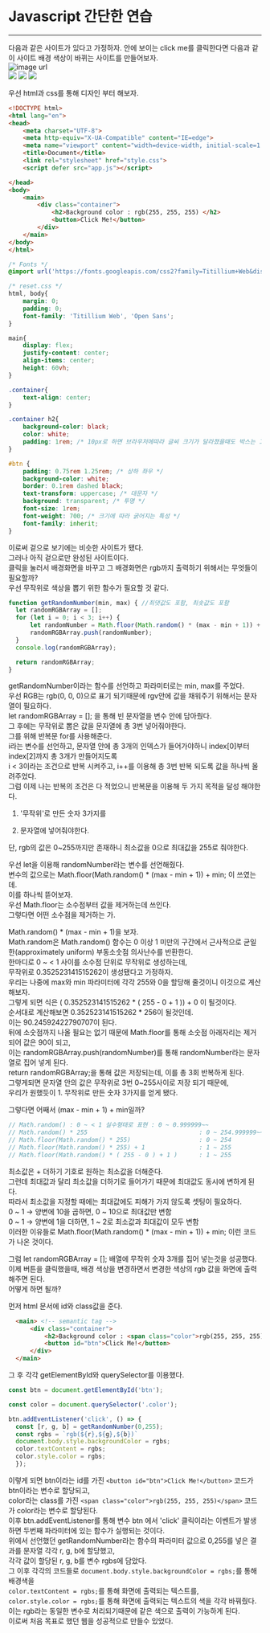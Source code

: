 # Javascript 간단한 연습  

---------------------------------------------------------------------------------------------------------------------------------------------------  
  다음과 같은 사이트가 있다고 가정하자. 안에 보이는 click me를 클릭한다면 다음과 같이 사이트 배경 색상이 바뀌는 사이트를 만들어보자.  
![image url](https://github.com/12OneTwo12/TIL/blob/main/Javascript/1111111111111111111111111111.png?raw=true)  
<img src="https://github.com/12OneTwo12/TIL/blob/main/Javascript/133333.png?raw=true" />
<img src="https://github.com/12OneTwo12/TIL/blob/main/Javascript/1444444.png?raw=true" />
<img src="https://github.com/12OneTwo12/TIL/blob/main/Javascript/155555.png?raw=true" />  
  
  우선 html과 css를 통해 디자인 부터 해보자.  
    
  ```html
  <!DOCTYPE html>
  <html lang="en">
  <head>
      <meta charset="UTF-8">
      <meta http-equiv="X-UA-Compatible" content="IE=edge">
      <meta name="viewport" content="width=device-width, initial-scale=1.0">
      <title>Document</title>
      <link rel="stylesheet" href="style.css">
      <script defer src="app.js"></script>

  </head>
  <body>
      <main>
          <div class="container">
              <h2>Background color : rgb(255, 255, 255) </h2>
              <button>Click Me!</button>
          </div>
      </main>
  </body>
  </html>
  ```  
    
  ```css
  /* Fonts */
  @import url('https://fonts.googleapis.com/css2?family=Titillium+Web&display=swap');

  /* reset.css */
  html, body{
      margin: 0;
      padding: 0;
      font-family: 'Titillium Web', 'Open Sans';
  }

  main{
      display: flex;
      justify-content: center;
      align-items: center;
      height: 60vh;
  }

  .container{
      text-align: center;
  }

  .container h2{
      background-color: black;
      color: white;
      padding: 1rem; /* 10px로 하면 브라우저에따라 글씨 크기가 달라졌을때도 박스는 고정 되버림 */
  }

  #btn {
      padding: 0.75rem 1.25rem; /* 상하 좌우 */
      background-color: white;
      border: 0.1rem dashed black;
      text-transform: uppercase; /* 대문자 */
      background: transparent; /* 투명 */
      font-size: 1rem;
      font-weight: 700; /* 크기에 따라 굵어지는 특성 */
      font-family: inherit;
  }
  ```  
    
  이로써 겉으로 보기에는 비슷한 사이트가 됐다.  
  그러나 아직 겉으로만 완성된 사이트이다.  
  클릭을 눌러서 배경화면을 바꾸고 그 배경화면은 rgb까지 출력하기 위해서는 무엇들이 필요할까?  
  우선 무작위로 색상을 뽑기 위한 함수가 필요할 것 같다.  
    
  ```javascript
  function getRandomNumber(min, max) { //최댓값도 포함, 최솟값도 포함
    let randomRGBArray = [];
    for (let i = 0; i < 3; i++) {
        let randomNumber = Math.floor(Math.random() * (max - min + 1)) + min;
        randomRGBArray.push(randomNumber);
    }
    console.log(randomRGBArray);
  
    return randomRGBArray; 
  }
  ```
  
  getRandomNumber이라는 함수를 선언하고 파라미터로는 min, max를 주었다.  
  우선 RGB는 rgb(0, 0, 0)으로 표기 되기때문에 rgv안에 값을 채워주기 위해서는 문자열이 필요하다.  
  let randomRGBArray = []; 을 통해 빈 문자열을 변수 안에 담아줬다.  
  그 후에는 무작위로 뽑은 값을 문자열에 총 3번 넣어줘야한다.  
  그를 위해 반복문 for를 사용해준다.  
  i라는 변수를 선언하고, 문자열 안에 총 3개의 인덱스가 들어가야하니 index[0]부터 index[2]까지 총 3개가 만들어지도록  
  i < 3이라는 조건으로 반복 시켜주고, i++를 이용해 총 3번 반복 되도록 값을 하나씩 올려주었다.  
  그럼 이제 나는 반복의 조건은 다 적었으니 반복문을 이용해 두 가지 목적을 달성 해야한다.  
    
  1. '무작위'로 만든 숫자 3가지를 

  2. 문자열에 넣어줘야한다. 

  단, rgb의 값은 0~255까지만 존재하니 최소값을 0으로 최대값을 255로 줘야한다.  
    
  우선 let을 이용해 randomNumber라는 변수를 선언해줬다.  
  변수의 값으로는 Math.floor(Math.random() * (max - min + 1)) + min; 이 쓰였는데.  
  이를 하나씩 뜯어보자.  
  우선 Math.floor는 소수점부터 값을 제거하는데 쓰인다.  
  그렇다면 어떤 소수점을 제거하는 가.  
    
  Math.random() * (max - min + 1)을 보자.  
  Math.random은 Math.random() 함수는 0 이상 1 미만의 구간에서 근사적으로 균일한(approximately uniform) 부동소숫점 의사난수를 반환한다.  
  한마디로 0 ~ < 1 사이를 소수점 단위로 무작위로 생성하는데,  
  무작위로 0.352523141515262이 생성됐다고 가정하자.  
  우리는 나중에 max와 min 파라미터에 각각 255와 0을 할당해 줄것이니 이것으로 계산해보자.  
  그렇게 되면 식은 ( 0.352523141515262 * ( 255 - 0 + 1 )) + 0 이 될것이다.  
  순서대로 계산해보면 0.352523141515262 * 256이 될것인데.  
  이는 90.24592422790707이 된다.  
  뒤에 소숫점까지 나올 필요는 없기 때문에 Math.floor를 통해 소숫점 아래자리는 제거되어 값은 90이 되고,  
  이는 randomRGBArray.push(randomNumber)를 통해 randomNumber라는 문자열로 집어 넣게 된다.  
  return randomRGBArray;을 통해 값은 저장되는데, 이를 총 3회 반복하게 된다.  
  그렇게되면 문자열 안의 값은 무작위로 3번 0~255사이로 저장 되기 때문에,  
  우리가 원했듯이 1. 무작위로 만든 숫자 3가지를 얻게 됐다.  
    
  그렇다면 어째서 (max - min + 1) + min일까?  
    
  ```javascript  
  // Math.random() : 0 ~ < 1 실수형태로 표현 : 0 ~ 0.999999~~
  // Math.random() * 255                               : 0 ~ 254.999999~~~
  // Math.floor(Math.random() * 255)                   : 0 ~ 254
  // Math.floor(Math.random() * 255) + 1               : 1 ~ 255
  // Math.floor(Math.random() * ( 255 - 0 ) + 1 )      : 1 ~ 255
  ```
    
  최소값은 + 더하기 기호로 원하는 최소값을 더해준다.  
  그런데 최대값과 달리 최소값을 더하기로 들어가기 때문에 최대값도 동시에 변하게 된다.  
  따라서 최소값을 지정할 때에는 최대값에도 피해가 가지 않도록 셋팅이 필요하다.    
  0 ~ 1 → 양변에 10을 곱하면, 0 ~ 10으로 최대값만 변함  
  0 ~ 1 → 양변에 1을 더하면, 1 ~ 2로 최소값과 최대값이 모두 변함  
  이러한 이유들로  Math.floor(Math.random() * (max - min + 1)) + min; 이런 코드가 나온 것이다.  
    
  그럼 let randomRGBArray = []; 배열에 무작위 숫자 3개를 집어 넣는것을 성공했다.  
  이제 버튼을 클릭했을때, 배경 색상을 변경하면서 변경한 색상의 rgb 값을 화면에 출력해주면 된다.  
  어떻게 하면 될까?  
    
  먼저 html 문서에 id와 class값을 준다.  
  ```html
    <main> <!-- semantic tag -->
        <div class="container">
            <h2>Background color : <span class="color">rgb(255, 255, 255)</span> </h2>
            <button id="btn">Click Me!</button>
        </div>
    </main>
  ```  
    
  그 후 각각 getElementById와 querySelector를 이용했다.  
    
  ```javascript
  const btn = document.getElementById('btn');

  const color = document.querySelector('.color');

  btn.addEventListener('click', () => {
    const [r, g, b] = getRandomNumber(0,255);
    const rgbs = `rgb(${r},${g},${b})`
    document.body.style.backgroundColor = rgbs;
    color.textContent = rgbs;
    color.style.color = rgbs;
    });
  ```  
      
  이렇게 되면 btn이라는 id를 가진 ```<button id="btn">Click Me!</button>``` 코드가 btn이라는 변수로 할당되고,  
  color라는 class를 가진 ```<span class="color">rgb(255, 255, 255)</span>``` 코드가 color라는 변수로 할당된다.  
  이후 btn.addEventListener를 통해 변수 btn 에서 'click' 클릭이라는 이벤트가 발생하면 두번째 파라미터에 있는 함수가 실행되는 것이다.  
  위에서 선언했던 getRandomNumber라는 함수의 파라미터 값으로 0,255를 넣은 결과를 문자열 각각 r, g, b에 할당했고,  
  각각 값이 할당된 r, g, b를 변수 rgbs에 담았다.  
  그 이후 각각의 코드들로 ```document.body.style.backgroundColor = rgbs;```를 통해 배경색을  
  ```color.textContent = rgbs;```를 통해 화면에 출력되는 텍스트를,  
  ```color.style.color = rgbs;```를 통해 화면에 출력되는 텍스트의 색을 각각 바꿔줬다.  
  이는 rgb라는 동일한 변수로 처리되기때문에 같은 색으로 출력이 가능하게 된다.  
  이로써 처음 목표로 했던 웹을 성공적으로 만들수 있었다.  
